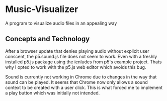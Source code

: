 # Music-Visualizer
A program to visualize audio files in an appealing way

## Concepts and Technology

After a browser update that denies playing audio without explicit user conscent, the p5.sound.js file does not seem to work. Even with a freshly installed p5.js package using the icnludes from p5's example project. Thats why I opted to work with the p5.js web editor which avoids this bug.

Sound is currently not working in Chrome due to changes in the way that sound can be played. It seems that Chrome now only allows a sound context to be created with a user click. This is what forced me to implement a play button which was initially not intended.
